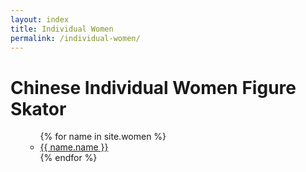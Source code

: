 ```yaml
---
layout: index
title: Individual Women
permalink: /individual-women/
---
```


<h1> Chinese Individual Women Figure Skator</h1>
<ul>


<ul>
{% for name in site.women %}
<li><a href = "{{ name.url }}">{{ name.name }}</a></li>
{% endfor %}
</ul>
